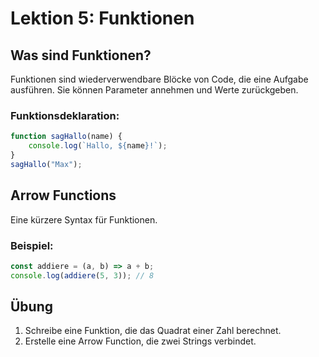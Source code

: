 
# Lektion 5: Funktionen

## Was sind Funktionen?

Funktionen sind wiederverwendbare Blöcke von Code, die eine Aufgabe ausführen. Sie können Parameter annehmen und Werte zurückgeben.

### Funktionsdeklaration:
```javascript
function sagHallo(name) {
    console.log(`Hallo, ${name}!`);
}
sagHallo("Max");
```

## Arrow Functions

Eine kürzere Syntax für Funktionen.

### Beispiel:
```javascript
const addiere = (a, b) => a + b;
console.log(addiere(5, 3)); // 8
```

## Übung

1. Schreibe eine Funktion, die das Quadrat einer Zahl berechnet.
2. Erstelle eine Arrow Function, die zwei Strings verbindet.
